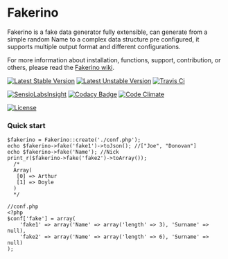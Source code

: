 # Fakerino
Fakerino is a fake data generator fully extensible,
can generate from a simple random Name to a complex data structure pre configured, 
it supports multiple output format and different configurations.

For more information about installation, functions, support, contribution, or others,
please read the [Fakerino wiki].

[![Latest Stable Version](https://poser.pugx.org/fakerino/fakerino/v/stable.svg)](https://packagist.org/packages/fakerino/fakerino) [![Latest Unstable Version](https://poser.pugx.org/fakerino/fakerino/v/unstable.svg)](https://packagist.org/packages/fakerino/fakerino)  [![Travis Ci](https://travis-ci.org/niklongstone/Fakerino.svg?branch=master)](https://travis-ci.org/niklongstone/Fakerino)

[![SensioLabsInsight](https://insight.sensiolabs.com/projects/4e7de12a-8fc4-4626-a33d-3287a20f02f6/mini.png)](https://insight.sensiolabs.com/projects/4e7de12a-8fc4-4626-a33d-3287a20f02f6)
[![Codacy Badge](https://www.codacy.com/project/badge/ff6ba56b25fe4d6486a0c6f86e55d172)](https://www.codacy.com/public/niklongstone/Fakerino) [![Code Climate](https://codeclimate.com/github/niklongstone/Fakerino/badges/gpa.svg)](https://codeclimate.com/github/niklongstone/Fakerino)

[![License](https://poser.pugx.org/fakerino/fakerino/license.svg)](https://packagist.org/packages/fakerino/fakerino)
### Quick start
```
$fakerino = Fakerino::create('./conf.php');
echo $fakerino->fake('fake1')->toJson(); //["Joe", "Donovan"]
echo $fakerino->fake('Name'); //Nick
print_r($fakerino->fake('fake2')->toArray());
  /*
  Array(
   [0] => Arthur
   [1] => Doyle
  )
  */
```

```
//conf.php
<?php
$conf['fake'] = array(
    'fake1' => array('Name' => array('length' => 3), 'Surname' => null),
    'fake2' => array('Name' => array('length' => 6), 'Surname' => null)
);
```


[Fakerino wiki]:https://github.com/niklongstone/Fakerino/wiki
